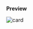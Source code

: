**Preview**

![card](https://github.com/Antaryami-Sahoo83/movie_card_DOM/assets/113410862/9c0338aa-6431-4455-a4db-cf86c68a7a48)
